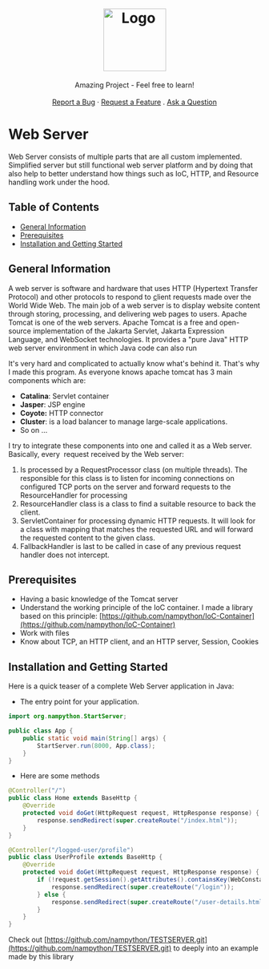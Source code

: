 <h1 align="center">
  <a href="https://github.com/nampython/IoC-Container">
    <img src="slug/HappyFace.svg" alt="Logo" width="125" height="125">
  </a>
</h1>

<div align="center">
  Amazing Project - Feel free to learn!
  <br />
  <br />
  <a href="https://github.com/nampython/IoC-Container/issues/new?assignees=&labels=bug&template=bug_report.md&title=">Report a Bug</a>
  ·
  <a href="https://github.com/nampython/IoC-Container/issues/new?assignees=&labels=enhancement&template=feature_request.md&title=">Request a Feature</a>
  .
  <a href="https://github.com/nampython/IoC-Container/discussions">Ask a Question</a>
</div>




# Web Server
Web Server consists of multiple parts that are all custom implemented. Simplified server but still functional web server platform and by doing that also help to better understand how things such as IoC, HTTP, and Resource handling work under the hood.

## Table of Contents
* [General Information](#general-information)
* [Prerequisites](#prerequisites)
* [Installation and Getting Started](#installationandgettingstarted)

## General Information
A web server is software and hardware that uses HTTP (Hypertext Transfer Protocol) and other protocols to respond to [c](https://www.techtarget.com/searchenterprisedesktop/definition/client)lient requests made over the World Wide Web. The main job of a web server is to display website content through storing, processing, and delivering web pages to users. Apache Tomcat is one of the web servers. Apache Tomcat is a free and open-source implementation of the Jakarta Servlet, Jakarta Expression Language, and WebSocket technologies. It provides a "pure Java" HTTP web server environment in which Java code can also run

It's very hard and complicated to actually know what's behind it. That's why I made this program. As everyone knows apache tomcat has 3 main components which are:

- **Catalina**: Servlet container
- **Jasper**: JSP engine
- **Coyote:** HTTP connector
- **Cluster**: is a load balancer to manage large-scale applications.
- So on …

I try to integrate these components into one and called it as a Web server. Basically, every
 request received by the Web server:

1. Is processed by a RequestProcessor class (on multiple threads). The responsible for this class is to listen for incoming connections on configured TCP ports on the server and forward requests to the ResourceHandler for processing
2. ResourceHandler class is a class to find a suitable resource to back the client.
3. ServletContainer for processing dynamic HTTP requests. It will look for a class with mapping that matches the requested URL and will forward the requested content to the given class.
4. FallbackHandler is last to be called in case of any previous request handler does not intercept.


## Prerequisites
- Having a basic knowledge of the Tomcat server
- Understand the working principle of the IoC container. I made a library based on this principle: [https://github.com/nampython/IoC-Container](https://github.com/nampython/IoC-Container)
- Work with files
- Know about TCP, an HTTP client, and an HTTP server, Session, Cookies


## Installation and Getting Started
Here is a quick teaser of a complete Web Server application in Java:

- The entry point for your application.

```java
import org.nampython.StartServer;

public class App {
    public static void main(String[] args) {
        StartServer.run(8000, App.class);
    }
}
```

- Here are some methods

```java
@Controller("/")
public class Home extends BaseHttp {
    @Override
    protected void doGet(HttpRequest request, HttpResponse response) {
        response.sendRedirect(super.createRoute("/index.html"));
    }
}
```

```java
@Controller("/logged-user/profile")
public class UserProfile extends BaseHttp {
    @Override
    protected void doGet(HttpRequest request, HttpResponse response) {
        if (!request.getSession().getAttributes().containsKey(WebConstants.USERNAME_SESSION_ID)) {
            response.sendRedirect(super.createRoute("/login"));
        } else {
            response.sendRedirect(super.createRoute("/user-details.html"));
        }
    }
}
```

Check out [https://github.com/nampython/TESTSERVER.git](https://github.com/nampython/TESTSERVER.git) to deeply into an example made by this library
